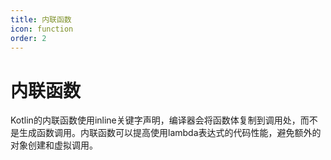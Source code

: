 ```yaml
---
title: 内联函数
icon: function
order: 2
---
```


# 内联函数

Kotlin的内联函数使用inline关键字声明，编译器会将函数体复制到调用处，而不是生成函数调用。内联函数可以提高使用lambda表达式的代码性能，避免额外的对象创建和虚拟调用。
